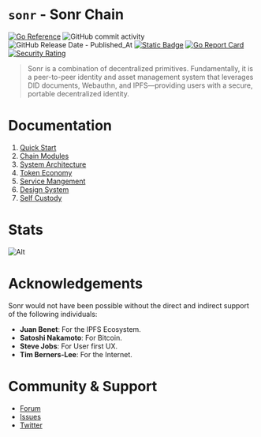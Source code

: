 # `sonr` - Sonr Chain

[![Go Reference](https://pkg.go.dev/badge/github.com/sonr-io/core.svg)](https://pkg.go.dev/github.com/sonr-io/core)
![GitHub commit activity](https://img.shields.io/github/commit-activity/w/onsonr/sonr)
![GitHub Release Date - Published_At](https://img.shields.io/github/release-date/onsonr/sonr)
[![Static Badge](https://img.shields.io/badge/homepage-sonr.io-blue?style=flat-square)](https://sonr.io)
[![Go Report Card](https://goreportcard.com/badge/github.com/sonr-io/core)](https://goreportcard.com/report/github.com/sonr-io/core)
[![Security Rating](https://sonarcloud.io/api/project_badges/measure?project=sonrhq_sonr&metric=security_rating)](https://sonarcloud.io/summary/new_code?id=sonr-io_sonr)

> Sonr is a combination of decentralized primitives. Fundamentally, it is a peer-to-peer identity and asset management system that leverages DID documents, Webauthn, and IPFS—providing users with a secure, portable decentralized identity.

# Documentation

1. [Quick Start](https://github.com/sonr-io/core/wiki/1-%E2%80%90-Quick-Start)
2. [Chain Modules](https://github.com/sonr-io/core/wiki/2-%E2%80%90-Chain-Modules)
3. [System Architecture](https://github.com/sonr-io/core/wiki/3-%E2%80%90-System-Architecture)
4. [Token Economy](https://github.com/sonr-io/core/wiki/4-%E2%80%90-Token-Economy)
5. [Service Mangement](https://github.com/sonr-io/core/wiki/5-%E2%80%90-Service-Management)
6. [Design System](https://github.com/sonr-io/core/wiki/6-%E2%80%90-Design-System)
7. [Self Custody](https://github.com/sonr-io/core/wiki/7-%E2%80%90-Self-Custody)

# Stats

![Alt](https://repobeats.axiom.co/api/embed/e9ae6be710ea5dc1624753dc1d5edb1ffbc0fcf0.svg "Repobeats analytics image")

# Acknowledgements

Sonr would not have been possible without the direct and indirect support of the following individuals:

- **Juan Benet**: For the IPFS Ecosystem.
- **Satoshi Nakamoto**: For Bitcoin.
- **Steve Jobs**: For User first UX.
- **Tim Berners-Lee**: For the Internet.

# Community & Support

- [Forum](https://github.com/sonr-io/core/discussions)
- [Issues](https://github.com/sonr-io/core/issues)
- [Twitter](https://sonr.io/twitter)
